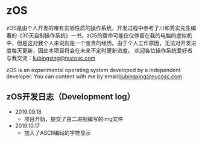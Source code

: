 # zOS


zOS是由个人开发的带有实验性质的操作系统，开发过程中参考了川和秀实先生编著的《30天自制操作系统》一书。zOS的宿命可能仅仅停留在我的电脑的虚拟机中，但是这对我个人来说则是一个宝贵的经历。由于个人工作原因，无法对开发进度每天更新，因此本项目将会在未来不定时更新进度。
欢迎各位操作系统爱好者与我交流：liubingxing@nucosc.com

zOS is an experimental operating system developed by a independent developer.
You can content with me by email:liubingxing@nucosc.com

## zOS开发日志（Development log）
* 2019.09.18
  * 项目开始，提交了由二进制编写的img文件
* 2019.10.17
  * 加入了ASCII编码的字符显示